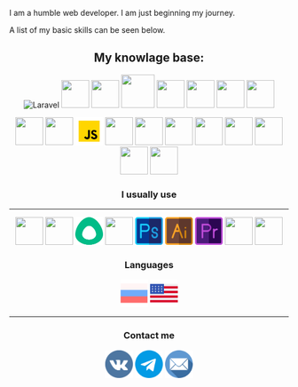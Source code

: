 
I am a humble web developer. I am just beginning my journey.

A list of my basic skills can be seen below.


<h2 align="center">My knowlage base:</h2>
<p align="center">
  <!-- Laravel -->
  <img src="https://www.vectorlogo.zone/logos/laravel/laravel-icon.svg" width="50" height="50" alt="Laravel">
  <!-- PHP -->
  <img src="https://www.php.net/images/logos/new-php-logo.svg" width="50" height="50">
  
  <!-- HTML -->
  <img src="https://www.vectorlogo.zone/logos/w3_html5/w3_html5-icon.svg" width="50" height="50">
  
  <!-- Css -->
  <img src="https://upload.wikimedia.org/wikipedia/commons/d/d5/CSS3_logo_and_wordmark.svg" width="60" height="60">
  
  <!-- Bootstrap -->
  <img src="https://www.vectorlogo.zone/logos/getbootstrap/getbootstrap-icon.svg" width="50" height="50">
  
  <!-- Scss -->
  <img src="https://www.vectorlogo.zone/logos/sass-lang/sass-lang-icon.svg" width="50" height="50">
  
  <!-- Less -->
  <img src="https://www.vectorlogo.zone/logos/lesscss/lesscss-icon.svg" width="50" height="50">
  
  <!-- Webpack -->
  <img src="https://www.vectorlogo.zone/logos/js_webpack/js_webpack-icon.svg" width="50" height="50">
 </p>
 
  <p align="center">
  <!-- Pug -->
  <img src="https://www.vectorlogo.zone/logos/pugjs/pugjs-icon.svg" width="50" height="50">
  
  <!-- Babel -->
 <img src="https://www.vectorlogo.zone/logos/babeljs/babeljs-icon.svg" width="50" height="50"> 
  
  <!-- Native JS -->
  <img src="/images/javascript.svg" width="50" height="50">
  
  <!-- JQuery -->
  <img src="https://www.vectorlogo.zone/logos/jquery/jquery-icon.svg" width="50" height="50">
  
  <!-- Node js -->
  <img src="https://www.vectorlogo.zone/logos/nodejs/nodejs-icon.svg" width="50" height="50">
   
  <!-- Git -->
  <img src="https://www.vectorlogo.zone/logos/git-scm/git-scm-icon.svg" width="50" height="50">
  
  <!-- Postman -->
  <img src="https://www.vectorlogo.zone/logos/getpostman/getpostman-icon.svg" width="50" height="50"> 
  
  <!-- Postgree -->
  <img src="https://www.vectorlogo.zone/logos/postgresql/postgresql-icon.svg" width="50" height="50"> 
  
  <!-- MySQL -->
  <img src="https://www.vectorlogo.zone/logos/mysql/mysql-horizontal.svg" width="50" height="50"> 
   
  <!-- MongoDB -->
  <img src="https://www.vectorlogo.zone/logos/mongodb/mongodb-icon.svg" width="50" height="50"> 
  
  <!-- SQLite -->
  <img src="https://www.vectorlogo.zone/logos/sqlite/sqlite-icon.svg" width="50" height="50"> 
 </p>
 
 <h3 align="center">I usually use</h4>
 
 ---
<p align="center">
 <!-- Zeplin -->
 <img src="https://www.vectorlogo.zone/logos/zeplinio/zeplinio-icon.svg" width="50" height="50">
  
  <!-- Figma -->
 <img src="https://www.vectorlogo.zone/logos/figma/figma-icon.svg" width="50" height="50">
  
 <!-- Avacode -->
 <img src="/images/avacode.svg" width="50" height="50">
  
 <!-- Sketch -->
 <img src="https://www.vectorlogo.zone/logos/sketchapp/sketchapp-icon.svg" width="50" height="50">
  
  <!-- Photoshop -->
 <img src="/images/photoshop.svg" width="50" height="50">
    
  <!-- Illustrator -->
 <img src="/images/illustrator.svg" width="50" height="50">
  
  <!-- Premier Pro -->
 <img src="/images/premierpro.svg" width="50" height="50">
  
 <!-- Vs Code -->
 <img src="https://www.vectorlogo.zone/logos/visualstudio_code/visualstudio_code-icon.svg" width="50" height="50">
  
  <!-- PHP Storm -->
 <img src="https://camo.githubusercontent.com/3df19e14a9d788ed1e396fbd9df7ccf6997cca41253230454fb1eefb0077754a/68747470733a2f2f63646e2e776f726c64766563746f726c6f676f2e636f6d2f6c6f676f732f70687073746f726d2d312e737667" width="50" height="50">
</p>

<h3 align="center">Languages</h3>
<p align="center">
 <img src="images/russia.svg" width="50" height="50">
 <img src="images/usa.svg" width="50" height="50">
</p>

___

<h3 align="center">Contact me</h3>

<p align="center">
  <a href="https://vk.com/xiliken" target="_blank"><img src="/images/vk.svg" width="50" height="50"></a>
  <a href="https://t.me/xiliken" target="_blank"><img src="/images/telegram.svg" width="50" height="50"></a>
  <a href="mailto:qugelog@gmail.com"><img src="/images/email.svg" width="50" height="50"></a>
</p>

